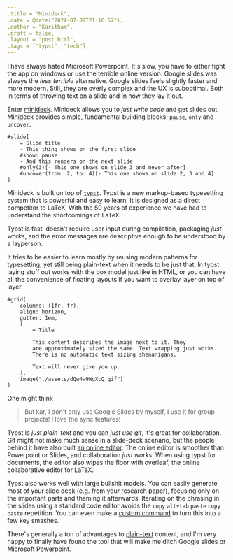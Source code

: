 ```yaml
---
.title = "Minideck",
.date = @date("2024-07-09T21:16:57"),
.author = "Karitham",
.draft = false,
.layout = "post.html",
.tags = ["typst", "tech"],
---
```


I have always hated Microsoft Powerpoint. It's slow, you have to either fight the app on windows or use the terrible online version.
Google slides was always the *less terrible* alternative. Google slides feels slightly faster and more modern.
Still, they are overly complex and the UX is suboptimal. Both in terms of throwing text on a slide and in how they
lay it out.

Enter [minideck](https://typst.app/universe/package/minideck/). Minideck allows you to *just write code* and get slides out.
Minideck provides simple, fundamental building blocks: `pause`, `only` and `uncover`.

```
#slide[
    = Slide title
    - This thing shows on the first slide
    #show: pause
    - And this renders on the next slide
    #only(3)[- This one shows on slide 3 and never after]
    #uncover(from: 2, to: 4)[- This one shows on slide 2, 3 and 4]
]
```

Minideck is built on top of [`typst`](https://github.com/typst/typst). Typst is a new markup-based typesetting system that is powerful and easy to learn.
It is designed as a direct competitor to LaTeX. With the 50 years of experience we have had to understand the shortcomings of LaTeX.

Typst is fast, doesn't require user input during compilation, packaging *just works*, and the error messages are descriptive enough to be understood by a layperson.

It tries to be easier to learn mostly by reusing modern patterns for typesetting, yet still being plain-text when it needs to be just that.
In typst laying stuff out works with the box model just like in HTML, or you can have all the convenience of floating layouts if you want to overlay layer on top of layer.

```
#grid(
    columns: (1fr, fr),
    align: horizon,
    gutter: 1em,
    [
        = Title

        This content describes the image next to it. They
        are approximately sized the same. Text wrapping just works.
        There is no automatic text sizing shenanigans.

        Text will never give you up.
    ],
    image("./assets/dQw4w9WgXcQ.gif")
)
```

One might think

> But kar, I don't only use Google Slides by myself, I use it for group projects! I love the sync features!

Typst is *just plain-text* and you can *just use git*, it's great for collaboration. Git might not make much sense in a slide-deck scenario,
but the people behind it have also built [an online editor](https://typst.app/). The online editor is smoother than Powerpoint or Slides, and collaboration *just works*.
When using typst for documents, the editor also wipes the floor with overleaf, the online collaborative editor for LaTeX.

Typst also works well with large bullshit models. You can easily generate most of your slide deck (e.g. from your research paper), focusing only on the important parts and theming it afterwards.
Iterating on the phrasing in the slides using a standard code editor avoids the `copy` `alt+tab` `paste` `copy` `paste` repetition. You can even make a [custom command](https://sourcegraph.com/docs/cody/capabilities/commands#custom-commands) to turn this into a few key smashes.

There's generally a ton of advantages to [plain-text](https://sive.rs/plaintext) content, and I'm very happy to finally have found the tool that will make me ditch Google slides or Microsoft Powerpoint.
